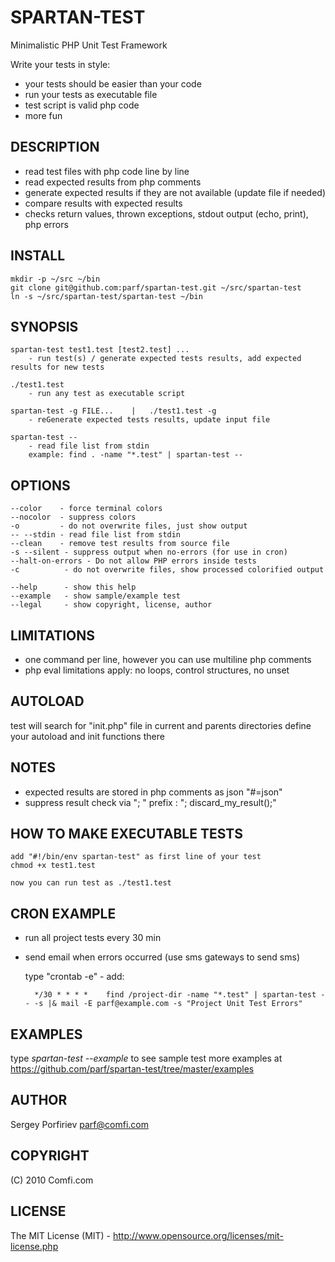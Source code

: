 SPARTAN-TEST
============

Minimalistic PHP Unit Test Framework

Write your tests in style:
* your tests should be easier than your code
* run your tests as executable file
* test script is valid php code
* more fun

DESCRIPTION
-----------

* read test files with php code line by line
* read expected results from php comments
* generate expected results if they are not available (update file if needed)
* compare results with expected results
* checks return values, thrown exceptions, stdout output (echo, print), php errors

INSTALL
-------

    mkdir -p ~/src ~/bin
    git clone git@github.com:parf/spartan-test.git ~/src/spartan-test
    ln -s ~/src/spartan-test/spartan-test ~/bin


SYNOPSIS
--------

    spartan-test test1.test [test2.test] ...
        - run test(s) / generate expected tests results, add expected results for new tests

    ./test1.test
        - run any test as executable script

    spartan-test -g FILE...    |   ./test1.test -g
        - reGenerate expected tests results, update input file

    spartan-test --
        - read file list from stdin
        example: find . -name "*.test" | spartan-test --

OPTIONS
-------
    --color    - force terminal colors
    --nocolor  - suppress colors
    -o         - do not overwrite files, just show output
    -- --stdin - read file list from stdin
    --clean    - remove test results from source file
    -s --silent - suppress output when no-errors (for use in cron)
    --halt-on-errors - Do not allow PHP errors inside tests
    -c          - do not overwrite files, show processed colorified output

    --help      - show this help
    --example   - show sample/example test
    --legal     - show copyright, license, author


LIMITATIONS
-----------

* one command per line, however you can use multiline php comments
* php eval limitations apply: no loops, control structures, no unset

AUTOLOAD
--------

  test will search for "init.php" file in current and parents directories
  define your autoload and init functions there

NOTES
-----

* expected results are stored in php comments as json "#=json"
* suppress result check via "; " prefix : "; discard_my_result();"

HOW TO MAKE EXECUTABLE TESTS
----------------------------

    add "#!/bin/env spartan-test" as first line of your test
    chmod +x test1.test

    now you can run test as ./test1.test

CRON EXAMPLE
------------

* run all project tests every 30 min
* send email when errors occurred (use sms gateways to send sms)

    type "crontab -e" - add:

        */30 * * * *    find /project-dir -name "*.test" | spartan-test -- -s |& mail -E parf@example.com -s "Project Unit Test Errors"

EXAMPLES
--------
   type *spartan-test --example*  to see sample test
   more examples at https://github.com/parf/spartan-test/tree/master/examples

AUTHOR
------
  Sergey Porfiriev <parf@comfi.com>

COPYRIGHT
---------
  (C) 2010 Comfi.com

LICENSE
-------
  The MIT License (MIT) - http://www.opensource.org/licenses/mit-license.php


